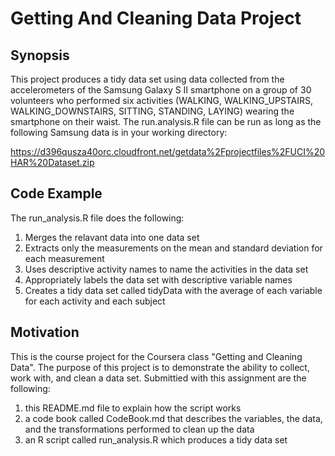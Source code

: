# Getting And Cleaning Data Project
## Synopsis
This project produces a tidy data set using data collected from the accelerometers of the Samsung Galaxy S II smartphone on a group of 30 volunteers who performed six activities (WALKING, WALKING_UPSTAIRS, WALKING_DOWNSTAIRS, SITTING, STANDING, LAYING) wearing the smartphone on their waist. The run.analysis.R file can be run as long as the following Samsung data is in your working directory: 

https://d396qusza40orc.cloudfront.net/getdata%2Fprojectfiles%2FUCI%20HAR%20Dataset.zip 


## Code Example
The run_analysis.R file does the following:
1. Merges the relavant data into one data set
2. Extracts only the measurements on the mean and standard deviation for each measurement 
3. Uses descriptive activity names to name the activities in the data set
4. Appropriately labels the data set with descriptive variable names 
5. Creates a tidy data set called tidyData with the average of each variable for each activity and each subject

## Motivation
This is the course project for the Coursera class "Getting and Cleaning Data". The purpose of this project is to demonstrate the ability to collect, work with, and clean a data set. Submittied with this assignment are the following:
1. this README.md file to explain how the script works
2. a code book called CodeBook.md that describes the variables, the data, and the transformations performed to clean up the data
3. an R script called run_analysis.R which produces a tidy data set